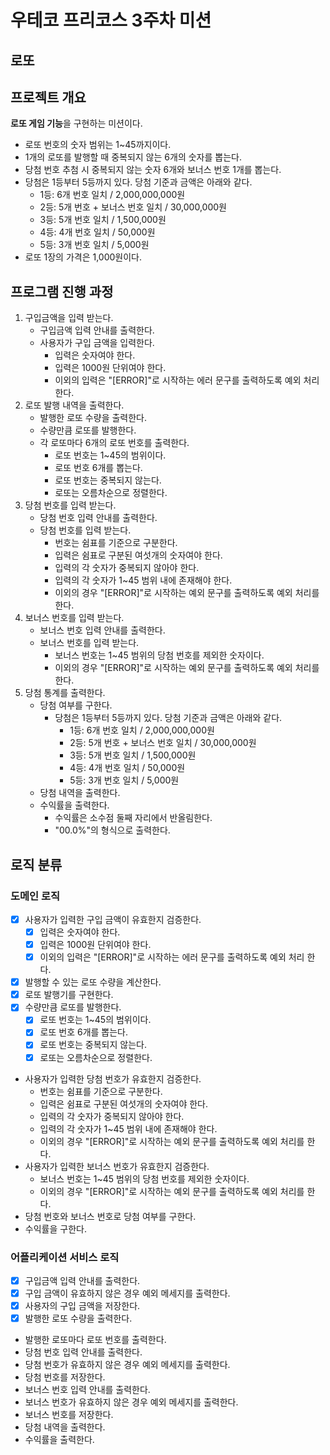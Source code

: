 # 우테코 프리코스 3주차 미션

## 로또

## 프로젝트 개요

**로또 게임 기능**을 구현하는 미션이다.
- 로또 번호의 숫자 범위는 1~45까지이다.
- 1개의 로또를 발행할 때 중복되지 않는 6개의 숫자를 뽑는다.
- 당첨 번호 추첨 시 중복되지 않는 숫자 6개와 보너스 번호 1개를 뽑는다.
- 당첨은 1등부터 5등까지 있다. 당첨 기준과 금액은 아래와 같다.
    - 1등: 6개 번호 일치 / 2,000,000,000원
    - 2등: 5개 번호 + 보너스 번호 일치 / 30,000,000원
    - 3등: 5개 번호 일치 / 1,500,000원
    - 4등: 4개 번호 일치 / 50,000원
    - 5등: 3개 번호 일치 / 5,000원
- 로또 1장의 가격은 1,000원이다.

## 프로그램 진행 과정
1. 구입금액을 입력 받는다.
   - 구입금액 입력 안내를 출력한다.
   - 사용자가 구입 금액을 입력한다.
     - 입력은 숫자여야 한다. 
     - 입력은 1000원 단위여야 한다.
     - 이외의 입력은 "[ERROR]"로 시작하는 에러 문구를 출력하도록 예외 처리 한다.
2. 로또 발행 내역을 출력한다.
   - 발행한 로또 수량을 출력한다.
   - 수량만큼 로또를 발행한다.
   - 각 로또마다 6개의 로또 번호를 출력한다.
     - 로또 번호는 1~45의 범위이다.
     - 로또 번호 6개를 뽑는다.
     - 로또 번호는 중복되지 않는다.
     - 로또는 오름차순으로 정렬한다.
3. 당첨 번호를 입력 받는다.
   - 당첨 번호 입력 안내를 출력한다.
   - 당첨 번호를 입력 받는다.
     - 번호는 쉼표를 기준으로 구분한다.
     - 입력은 쉼표로 구분된 여섯개의 숫자여야 한다.
     - 입력의 각 숫자가 중복되지 않아야 한다.
     - 입력의 각 숫자가 1~45 범위 내에 존재해야 한다.
     - 이외의 경우 "[ERROR]"로 시작하는 예외 문구를 출력하도록 예외 처리를 한다.
4. 보너스 번호를 입력 받는다.
   - 보너스 번호 입력 안내를 출력한다.
   - 보너스 번호를 입력 받는다.
     - 보너스 번호는 1~45 범위의 당첨 번호를 제외한 숫자이다.
     - 이외의 경우 "[ERROR]"로 시작하는 예외 문구를 출력하도록 예외 처리를 한다.
5. 당첨 통계를 출력한다.
   - 당첨 여부를 구한다.
     - 당첨은 1등부터 5등까지 있다. 당첨 기준과 금액은 아래와 같다.
       - 1등: 6개 번호 일치 / 2,000,000,000원
       - 2등: 5개 번호 + 보너스 번호 일치 / 30,000,000원
       - 3등: 5개 번호 일치 / 1,500,000원
       - 4등: 4개 번호 일치 / 50,000원
       - 5등: 3개 번호 일치 / 5,000원
   - 당첨 내역을 출력한다.
   - 수익률을 출력한다.
     - 수익률은 소수점 둘째 자리에서 반올림한다.
     - "00.0%"의 형식으로 출력한다.

## 로직 분류
### 도메인 로직
- [x] 사용자가 입력한 구입 금액이 유효한지 검증한다.
  - [x] 입력은 숫자여야 한다.
  - [x] 입력은 1000원 단위여야 한다.
  - [x] 이외의 입력은 "[ERROR]"로 시작하는 에러 문구를 출력하도록 예외 처리 한다.
- [x] 발행할 수 있는 로또 수량을 계산한다.
- [x] 로또 발행기를 구현한다.
- [x] 수량만큼 로또를 발행한다.
  - [x] 로또 번호는 1~45의 범위이다.
  - [x] 로또 번호 6개를 뽑는다.
  - [x] 로또 번호는 중복되지 않는다.
  - [x] 로또는 오름차순으로 정렬한다.
- 사용자가 입력한 당첨 번호가 유효한지 검증한다.
  - 번호는 쉼표를 기준으로 구분한다.
  - 입력은 쉼표로 구분된 여섯개의 숫자여야 한다.
  - 입력의 각 숫자가 중복되지 않아야 한다.
  - 입력의 각 숫자가 1~45 범위 내에 존재해야 한다.
  - 이외의 경우 "[ERROR]"로 시작하는 예외 문구를 출력하도록 예외 처리를 한다.
- 사용자가 입력한 보너스 번호가 유효한지 검증한다.
  - 보너스 번호는 1~45 범위의 당첨 번호를 제외한 숫자이다.
  - 이외의 경우 "[ERROR]"로 시작하는 예외 문구를 출력하도록 예외 처리를 한다.
- 당첨 번호와 보너스 번호로 당첨 여부를 구한다.
- 수익률을 구한다.
### 어플리케이션 서비스 로직
- [x] 구입금액 입력 안내를 출력한다.
- [x] 구입 금액이 유효하지 않은 경우 예외 메세지를 출력한다.
- [x] 사용자의 구입 금액을 저장한다.
- [x] 발행한 로또 수량을 출력한다.
- 발행한 로또마다 로또 번호를 출력한다.
- 당첨 번호 입력 안내를 출력한다.
- 당첨 번호가 유효하지 않은 경우 예외 메세지를 출력한다.
- 당첨 번호를 저장한다.
- 보너스 번호 입력 안내를 출력한다.
- 보너스 번호가 유효하지 않은 경우 예외 메세지를 출력한다.
- 보너스 번호를 저장한다.
- 당첨 내역을 출력한다.
- 수익률을 출력한다.